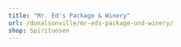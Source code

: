 ```yaml
---
title: "Mr. Ed's Package & Winery"
url: /donalsonville/mr-eds-package-und-winery/
shop: Spirituosen
---
```

